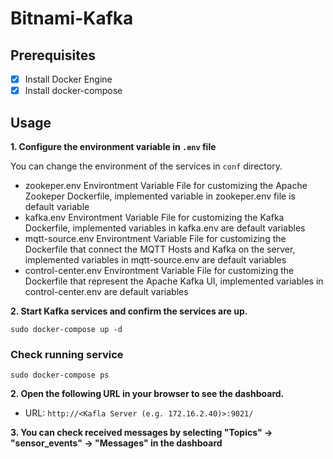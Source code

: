# Bitnami-Kafka


## Prerequisites

- [x] Install Docker Engine
- [x] Install docker-compose

## Usage

**1. Configure the environment variable in `.env` file**

You can change the environment of the services in `conf` directory.
- zookeper.env
    Environtment Variable File for customizing the Apache Zookeper   Dockerfile, implemented variable in zookeper.env file is default variable
- kafka.env
    Environtment Variable File for customizing the Kafka Dockerfile, implemented variables in kafka.env are default variables
- mqtt-source.env
    Environtment Variable File for customizing the Dockerfile that connect the MQTT Hosts and Kafka on the server, implemented variables in mqtt-source.env are default variables
- control-center.env
    Environtment Variable File for customizing the Dockerfile that represent the Apache Kafka UI, implemented variables in control-center.env are default variables
    
**2. Start Kafka services and confirm the services are up.**

```
sudo docker-compose up -d
```
### Check running service
```
sudo docker-compose ps
```

**2. Open the following URL in your browser to see the dashboard.**

- URL: `http://<Kafla Server (e.g. 172.16.2.40)>:9021/`

**3. You can check received messages by selecting "Topics" -> "sensor_events" -> "Messages" in the dashboard**
